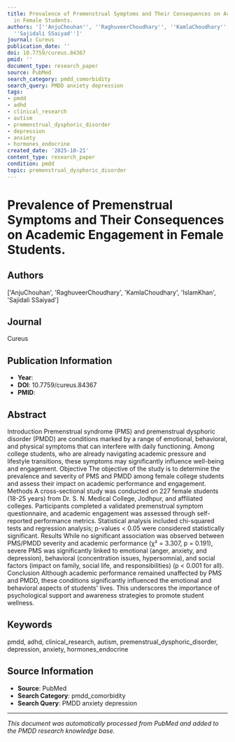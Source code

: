 ```yaml
---
title: Prevalence of Premenstrual Symptoms and Their Consequences on Academic Engagement
  in Female Students.
authors: '[''AnjuChouhan'', ''RaghuveerChoudhary'', ''KamlaChoudhary'', ''IslamKhan'',
  ''Sajidali SSaiyad'']'
journal: Cureus
publication_date: ''
doi: 10.7759/cureus.84367
pmid: ''
document_type: research_paper
source: PubMed
search_category: pmdd_comorbidity
search_query: PMDD anxiety depression
tags:
- pmdd
- adhd
- clinical_research
- autism
- premenstrual_dysphoric_disorder
- depression
- anxiety
- hormones_endocrine
created_date: '2025-10-21'
content_type: research_paper
condition: pmdd
topic: premenstrual_dysphoric_disorder
---
```


# Prevalence of Premenstrual Symptoms and Their Consequences on Academic Engagement in Female Students.

## Authors
['AnjuChouhan', 'RaghuveerChoudhary', 'KamlaChoudhary', 'IslamKhan', 'Sajidali SSaiyad']

## Journal
Cureus

## Publication Information
- **Year**: 
- **DOI**: 10.7759/cureus.84367
- **PMID**: 

## Abstract
Introduction Premenstrual syndrome (PMS) and premenstrual dysphoric disorder (PMDD) are conditions marked by a range of emotional, behavioral, and physical symptoms that can interfere with daily functioning. Among college students, who are already navigating academic pressure and lifestyle transitions, these symptoms may significantly influence well-being and engagement. Objective The objective of the study is to determine the prevalence and severity of PMS and PMDD among female college students and assess their impact on academic performance and engagement. Methods A cross-sectional study was conducted on 227 female students (18-25 years) from Dr. S. N. Medical College, Jodhpur, and affiliated colleges. Participants completed a validated premenstrual symptom questionnaire, and academic engagement was assessed through self-reported performance metrics. Statistical analysis included chi-squared tests and regression analysis; p-values < 0.05 were considered statistically significant. Results While no significant association was observed between PMS/PMDD severity and academic performance (χ² = 3.307, p = 0.191), severe PMS was significantly linked to emotional (anger, anxiety, and depression), behavioral (concentration issues, hypersomnia), and social factors (impact on family, social life, and responsibilities) (p < 0.001 for all). Conclusion Although academic performance remained unaffected by PMS and PMDD, these conditions significantly influenced the emotional and behavioral aspects of students' lives. This underscores the importance of psychological support and awareness strategies to promote student wellness.

## Keywords
pmdd, adhd, clinical_research, autism, premenstrual_dysphoric_disorder, depression, anxiety, hormones_endocrine

## Source Information
- **Source**: PubMed
- **Search Category**: pmdd_comorbidity
- **Search Query**: PMDD anxiety depression

---
*This document was automatically processed from PubMed and added to the PMDD research knowledge base.*
